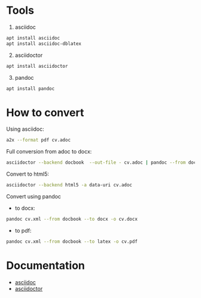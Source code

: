 # Tools 
1. asciidoc 

```bash
apt install asciidoc
apt install asciidoc-dblatex
```

2. asciidoctor

```bash
apt install asciidoctor
```

3. pandoc
```bash
apt install pandoc
```


# How to convert
Using asciidoc: 
```bash
a2x --format pdf cv.adoc
```

Full conversion from adoc to docx: 
```bash
asciidoctor --backend docbook  --out-file - cv.adoc | pandoc --from docbook --to docx --output cv.docx
```

Convert to html5: 
```bash
asciidoctor --backend html5 -a data-uri cv.adoc
```

Convert using pandoc 
* to docx: 
```bash
pandoc cv.xml --from docbook --to docx -o cv.docx
```
* to pdf: 
```bash
pandoc cv.xml --from docbook --to latex -o cv.pdf
```

# Documentation
* [asciidoc](https://powerman.name/doc/asciidoc)
* [asciidoctor](https://asciidoctor.org/docs/user-manual/#introduction-to-asciidoctor)

